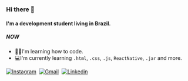 ### Hi there 👋

#### I'm a development student living in Brazil.

##### NOW

- 👨‍🎓I'm learning how to code.
- 💻I'm currently learning `.html`, `.css`, `.js`, `ReactNative`, `.jar` and more.

[![Instagram](https://img.shields.io/badge/Instagram-E4405F?style=for-the-badge&logo=instagram&logoColor=white)](https://www.instagram.com/llucascorreaa/)&nbsp;
[![Gmail](https://img.shields.io/badge/Gmail-D14836?style=for-the-badge&logo=gmail&logoColor=white)](https://mail.google.com/mail/u/0/?fs=1&to=lucascagostinho@gmail.com&su=Contato+-+via+perfil+github&body=Ol%C3%A1+Lucas+Tudo+bem?&tf=cm)&nbsp;
[![Linkedin](https://img.shields.io/badge/LinkedIn-0077B5?style=for-the-badge&logo=linkedin&logoColor=white)](https://www.linkedin.com/in/lucas-agostinho-a6491223a/)&nbsp;
